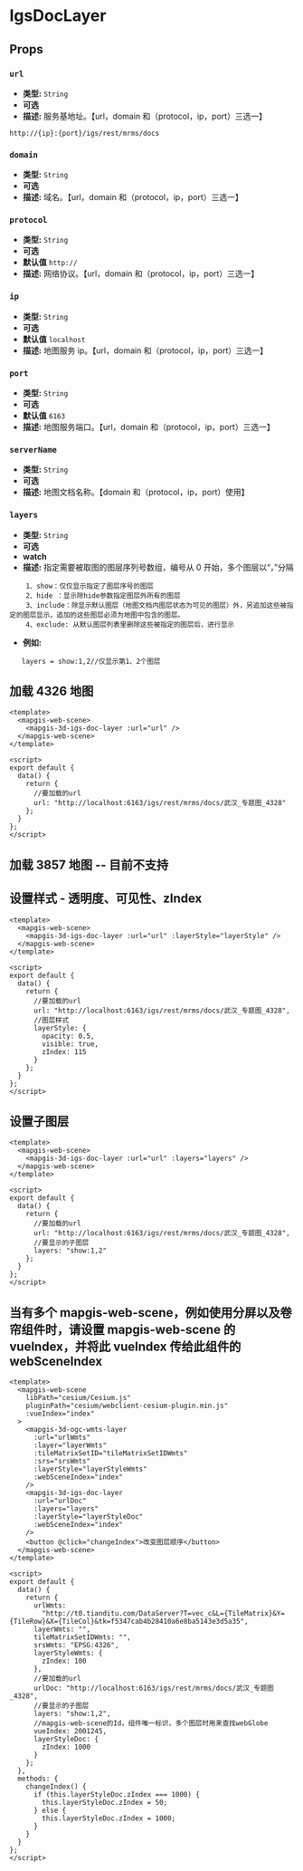 # IgsDocLayer

## Props

### `url`

- **类型:** `String`
- **可选**
- **描述:** 服务基地址。【url，domain 和（protocol，ip，port）三选一】

```
http://{ip}:{port}/igs/rest/mrms/docs
```

### `domain`

- **类型:** `String`
- **可选**
- **描述:** 域名。【url，domain 和（protocol，ip，port）三选一】

### `protocol`

- **类型:** `String`
- **可选**
- **默认值** `http://`
- **描述:** 网络协议。【url，domain 和（protocol，ip，port）三选一】

### `ip`

- **类型:** `String`
- **可选**
- **默认值** `localhost`
- **描述:** 地图服务 ip。【url，domain 和（protocol，ip，port）三选一】

### `port`

- **类型:** `String`
- **可选**
- **默认值** `6163`
- **描述:** 地图服务端口。【url，domain 和（protocol，ip，port）三选一】

### `serverName`

- **类型:** `String`
- **可选**
- **描述:** 地图文档名称。【domain 和（protocol，ip，port）使用】

### `layers`

- **类型:** `String`
- **可选**
- **watch**
- **描述:** 指定需要被取图的图层序列号数组，编号从 0 开始，多个图层以“，”分隔

```
    1、show：仅仅显示指定了图层序号的图层
    2、hide ：显示除hide参数指定图层外所有的图层
    3、include：除显示默认图层（地图文档内图层状态为可见的图层）外，另追加这些被指定的图层显示，追加的这些图层必须为地图中包含的图层。
    4、exclude: 从默认图层列表里删除这些被指定的图层后，进行显示
```

- **例如:**

```
   layers = show:1,2//仅显示第1、2个图层
```

## 加载 4326 地图

```vue
<template>
  <mapgis-web-scene>
    <mapgis-3d-igs-doc-layer :url="url" />
  </mapgis-web-scene>
</template>

<script>
export default {
  data() {
    return {
      //要加载的url
      url: "http://localhost:6163/igs/rest/mrms/docs/武汉_专题图_4328"
    };
  }
};
</script>
```

## 加载 3857 地图 -- 目前不支持

## 设置样式 - 透明度、可见性、zIndex

```vue
<template>
  <mapgis-web-scene>
    <mapgis-3d-igs-doc-layer :url="url" :layerStyle="layerStyle" />
  </mapgis-web-scene>
</template>

<script>
export default {
  data() {
    return {
      //要加载的url
      url: "http://localhost:6163/igs/rest/mrms/docs/武汉_专题图_4328",
      //图层样式
      layerStyle: {
        opacity: 0.5,
        visible: true,
        zIndex: 115
      }
    };
  }
};
</script>
```

## 设置子图层

```vue
<template>
  <mapgis-web-scene>
    <mapgis-3d-igs-doc-layer :url="url" :layers="layers" />
  </mapgis-web-scene>
</template>

<script>
export default {
  data() {
    return {
      //要加载的url
      url: "http://localhost:6163/igs/rest/mrms/docs/武汉_专题图_4328",
      //要显示的子图层
      layers: "show:1,2"
    };
  }
};
</script>
```

## 当有多个 mapgis-web-scene，例如使用分屏以及卷帘组件时，请设置 mapgis-web-scene 的 vueIndex，并将此 vueIndex 传给此组件的 webSceneIndex

```vue
<template>
  <mapgis-web-scene
    libPath="cesium/Cesium.js"
    pluginPath="cesium/webclient-cesium-plugin.min.js"
    :vueIndex="index"
  >
    <mapgis-3d-ogc-wmts-layer
      :url="urlWmts"
      :layer="layerWmts"
      :tileMatrixSetID="tileMatrixSetIDWmts"
      :srs="srsWmts"
      :layerStyle="layerStyleWmts"
      :webSceneIndex="index"
    />
    <mapgis-3d-igs-doc-layer
      :url="urlDoc"
      :layers="layers"
      :layerStyle="layerStyleDoc"
      :webSceneIndex="index"
    />
    <button @click="changeIndex">改变图层顺序</button>
  </mapgis-web-scene>
</template>

<script>
export default {
  data() {
    return {
      urlWmts:
        "http://t0.tianditu.com/DataServer?T=vec_c&L={TileMatrix}&Y={TileRow}&X={TileCol}&tk=f5347cab4b28410a6e8ba5143e3d5a35",
      layerWmts: "",
      tileMatrixSetIDWmts: "",
      srsWmts: "EPSG:4326",
      layerStyleWmts: {
        zIndex: 100
      },
      //要加载的url
      urlDoc: "http://localhost:6163/igs/rest/mrms/docs/武汉_专题图_4328",
      //要显示的子图层
      layers: "show:1,2",
      //mapgis-web-scene的Id，组件唯一标识，多个图层时用来查找webGlobe
      vueIndex: 2001245,
      layerStyleDoc: {
        zIndex: 1000
      }
    };
  },
  methods: {
    changeIndex() {
      if (this.layerStyleDoc.zIndex === 1000) {
        this.layerStyleDoc.zIndex = 50;
      } else {
        this.layerStyleDoc.zIndex = 1000;
      }
    }
  }
};
</script>
```
